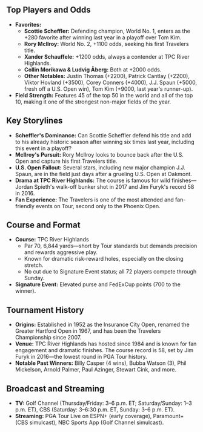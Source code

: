 ## Top Players and Odds

- **Favorites:**
  - **Scottie Scheffler:** Defending champion, World No. 1, enters as the +280 favorite after winning last year in a playoff over Tom Kim.
  - **Rory McIlroy:** World No. 2, +1100 odds, seeking his first Travelers title.
  - **Xander Schauffele:** +1200 odds, always a contender at TPC River Highlands.
  - **Collin Morikawa & Ludvig Åberg:** Both at +2000 odds.
  - **Other Notables:** Justin Thomas (+2200), Patrick Cantlay (+2200), Viktor Hovland (+3500), Corey Conners (+4000), J.J. Spaun (+5000, fresh off a U.S. Open win), Tom Kim (+9000, last year's runner-up).
- **Field Strength:** Features 45 of the top 50 in the world and all of the top 10, making it one of the strongest non-major fields of the year.

## Key Storylines

- **Scheffler's Dominance:** Can Scottie Scheffler defend his title and add to his already historic season after winning six times last year, including this event in a playoff?
- **McIlroy's Pursuit:** Rory McIlroy looks to bounce back after the U.S. Open and capture his first Travelers title.
- **U.S. Open Fallout:** Several stars, including new major champion J.J. Spaun, are in the field just days after a grueling U.S. Open at Oakmont.
- **Drama at TPC River Highlands:** The course is famous for wild finishes—Jordan Spieth's walk-off bunker shot in 2017 and Jim Furyk's record 58 in 2016.
- **Fan Experience:** The Travelers is one of the most attended and fan-friendly events on Tour, second only to the Phoenix Open.

## Course and Format

- **Course:** TPC River Highlands
  - Par 70, 6,844 yards—short by Tour standards but demands precision and rewards aggressive play.
  - Known for dramatic risk-reward holes, especially on the closing stretch.
  - No cut due to Signature Event status; all 72 players compete through Sunday.
- **Signature Event:** Elevated purse and FedExCup points (700 to the winner).

## Tournament History

- **Origins:** Established in 1952 as the Insurance City Open, renamed the Greater Hartford Open in 1967, and has been the Travelers Championship since 2007.
- **Venue:** TPC River Highlands has hosted since 1984 and is known for fan engagement and dramatic finishes. The course record is 58, set by Jim Furyk in 2016—the lowest round in PGA Tour history.
- **Notable Past Winners:** Billy Casper (4 wins), Bubba Watson (3), Phil Mickelson, Arnold Palmer, Paul Azinger, Stewart Cink, and more.

## Broadcast and Streaming

- **TV:** Golf Channel (Thursday/Friday: 3–6 p.m. ET; Saturday/Sunday: 1–3 p.m. ET), CBS (Saturday: 3–6:30 p.m. ET, Sunday: 3–6 p.m. ET).
- **Streaming:** PGA Tour Live on ESPN+ (early coverage), Paramount+ (CBS simulcast), NBC Sports App (Golf Channel simulcast).
